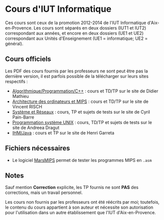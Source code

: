 Cours d'IUT Informatique
=====

Ces cours sont ceux de la promotion 2012-2014 de l'IUT Informatique d'Aix-en-Provence. Les cours sont séparés en deux dossiers (IUT1 et IUT2) correspondant aux années, et encore en deux dossiers (UE1 et UE2) correspondant aux Unités d'Enseignement (UE1 = informatique; UE2 = général).

Cours officiels
----
Les PDF des cours fournis par les professeurs ne sont peut être pas la dernière version, il est parfois possible de la télécharger sur leurs sites respectifs :
- [Algorithmique/Programmation/C++](http://infodoc.iut.univ-aix.fr/~mathieu/) : cours et TD/TP sur le site de Didier Mathieu
- [Architecture des ordinateurs et MIPS](http://infodoc.iut.univ-aix.fr/~risch/teaching.html) : cours et TD/TP sur le site de Vincent RISCH
- [Système et Réseaux](http://infodoc.iut.univ-aix.fr/~cpb/) : cours, TP et sujets de tests sur le site de Cyril Pain-Barre
- [Programmation système UNIX](http://pageperso.lif.univ-mrs.fr/~andreea.dragut/enseignementSysteme/index.html) : cours, TD/TP et sujets de tests sur le site de Andreea Dragut
- [IHM/Java](http://infodoc.iut.univ-aix.fr/~ihm/) : cours et TP sur le site de Henri Garreta

Fichiers nécessaires
----
- Le logiciel [MarsMIPS](http://courses.missouristate.edu/kenvollmar/mars/) permet de tester les programmes MIPS en `.asm`

Notes
----
Sauf mention **Correction** explicite, les TP fournis ne sont **PAS** des corrections, mais un travail personnel.

Les cours non fournis par les professeurs ont été réécrits par moi; toutefois, le contenu du cours appartient à son auteur et nécessite son autorisation pour l'utilisation dans un autre établissement que l'IUT d'Aix-en-Provence.